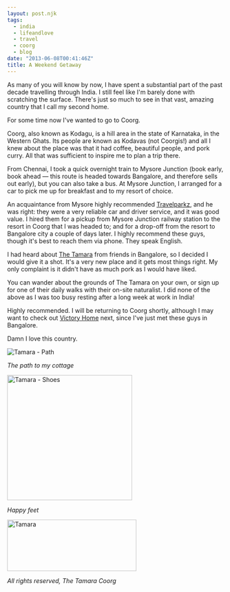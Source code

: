 ```yaml
---
layout: post.njk
tags:
  - india
  - lifeandlove
  - travel
  - coorg
  - blog
date: "2013-06-08T00:41:46Z"
title: A Weekend Getaway
---
```


As many of you will know by now, I have spent a substantial part of the past decade travelling through India. I still feel like I'm barely done with scratching the surface. There's just so much to see in that vast, amazing country that I call my second home.

For some time now I've wanted to go to Coorg.

Coorg, also known as Kodagu, is a hill area in the state of Karnataka, in the Western Ghats. Its people are known as Kodavas (not Coorgis!) and all I knew about the place was that it had coffee, beautiful people, and pork curry. All that was sufficient to inspire me to plan a trip there.

From Chennai, I took a quick overnight train to Mysore Junction (book early, book ahead — this route is headed towards Bangalore, and therefore sells out early), but you can also take a bus. At Mysore Junction, I arranged for a car to pick me up for breakfast and to my resort of choice.

An acquaintance from Mysore highly recommended [Travelparkz](http://www.travelparkz.com/car/script/carpackages.php), and he was right: they were a very reliable car and driver service, and it was good value. I hired them for a pickup from Mysore Junction railway station to the resort in Coorg that I was headed to; and for a drop-off from the resort to Bangalore city a couple of days later. I highly recommend these guys, though it's best to reach them via phone. They speak English.

I had heard about [The Tamara](http://www.thetamara.com) from friends in Bangalore, so I decided I would give it a shot. It's a very new place and it gets most things right. My only complaint is it didn't have as much pork as I would have liked.

You can wander about the grounds of The Tamara on your own, or sign up for one of their daily walks with their on-site naturalist. I did none of the above as I was too busy resting after a long week at work in India!

Highly recommended. I will be returning to Coorg shortly, although I may want to check out  [Victory Home](http://victoryhome.net) next, since I've just met these guys in Bangalore.

Damn I love this country.

<img src="http://res.cloudinary.com/dmchbvarm/image/upload/c_crop,h_396,w_396,x_122,y_0/h_290,w_290/v1456562807/1368998867_njqazo.jpg" alt="Tamara - Path" class="alignright size-thumbnail wp-image-721" />

_The path to my cottage_



<img src="http://res.cloudinary.com/dmchbvarm/image/upload/c_crop,h_640,w_640,x_0,y_0/h_290,w_290/v1456562805/1368554678_cruufw.jpg" alt="Tamara - Shoes" width="290" height="290" class="alignright size-thumbnail wp-image-722" />

_Happy feet_



<img src="http://res.cloudinary.com/dmchbvarm/image/upload/h_119,w_300/v1456562803/tamara_xtu4zc.jpg" alt="Tamara" width="300" height="119" class="alignright size-medium wp-image-732" />

_All rights reserved, The Tamara Coorg_
